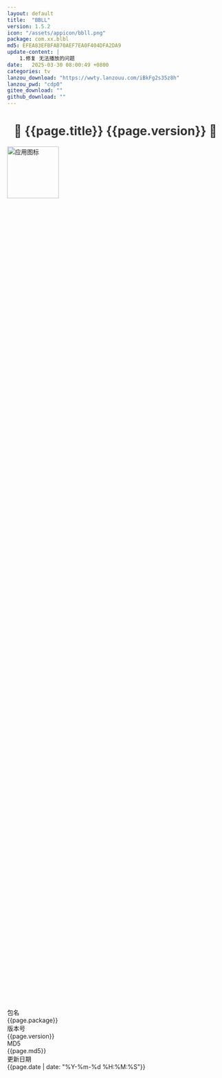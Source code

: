 ```yaml
---
layout: default
title:  "BBLL"
version: 1.5.2
icon: "/assets/appicon/bbll.png"
package: com.xx.blbl
md5: EFEA83EFBFAB70AEF7EA0F404DFA2DA9
update-content: |
    1.修复 无法播放的问题
date:   2025-03-30 08:00:49 +0800
categories: tv
lanzou_download: "https://wwty.lanzouu.com/iBkFg2s35z8h"
lanzou_pwd: "cdp0"
gitee_download: ""
github_download: ""
---
```

 <style>
    h1 {
      color: #333;
      text-align: center;
    }

    h2 {
      color: #555;
    }

    h3 {
      color: #777;
    }

    p {
      line-height: 1.6;
    }
  </style>
<h1>🌟 {{page.title}}&nbsp;{{page.version}} 🌟</h1>
<div class="info-section">
    <!-- 图标信息 -->
    <div class="info-row">
        <img src="{{page.icon}}" alt="应用图标" width="120" height="120">
        <div style="display: flex; flex-direction: column; justify-content: center; height: 100%;">
            <!-- 包名信息 -->
            <div class="info-row-label">
                <div class="info-label">包名</div>
                <div>{{page.package}}</div>
            </div>
            <!-- 版本号信息 -->
            <div class="info-row-label">
                <div class="info-label">版本号</div>
                <div>{{page.version}}</div>
            </div>
            <!-- MD5 信息 -->
            <div class="info-row-label">
                <div class="info-label">MD5</div>
                <div>{{page.md5}}</div>
            </div>
            <!-- 更新日期信息 -->
            <div class="info-row-label">
                <div class="info-label">更新日期</div>
                <div>{{page.date | date: "%Y-%m-%d %H:%M:%S"}}</div>
            </div>
        </div>
    </div>
</div>
<div class="info-section">
    <h2>重要声明</h2>
    <p>本页面提供的软件均来自互联网，仅用于学习和研究目的，与本人无关。</p>
    <p>请在使用前仔细阅读相关软件的许可协议，并确保遵守相关法律法规。</p>
    <p>如果您是软件开发者或版权所有者，认为本页面内容侵犯了您的权益，请及时联系我进行删除处理。</p>
</div>
<div class="info-section">
    <h2>更新内容</h2>
      {% assign contents = page.update-content | newline_to_br | split: "<br />" %}
    {% for content in contents %}
        {% if content != "" %}
            <p>{{ content }}</p>
        {% endif %}
    {% endfor %}
</div>
<div class="info-section">
    <h2>下载地址</h2>
    <div class="info-row-posts">
          {% if page.lanzou_download != "" %}
          <div style="display: inline-flex; flex-direction: column; align-items: center; vertical-align: middle;">
        <a href="{{page.lanzou_download}}" class="download-button" style="margin-top: 34px;">
        <div style="width: 34px; height: 34px; overflow: hidden;">
        <img src="https://pc.woozooo.com/img/logo3.gif" alt="lanzou" style="width: 200%; height: 150%;object-fit: cover; object-position: 9%;padding-top:8px"/></div>&nbsp;&nbsp;蓝奏下载
        </a>
           <div style="font-size: 16px; color: #666; margin-top: 6px; cursor: pointer; padding: 4px 8px; border-radius: 4px; transition: background-color 0.2s;" 
             onmouseover="this.style.backgroundColor='#f0f0f0'" 
             onmouseout="this.style.backgroundColor='transparent'" 
             onclick="copyPassword('{{page.lanzou_pwd}}')">密码：<span style="color: #007bff; font-weight: bold;">{{page.lanzou_pwd}}</span></div></div>
        &nbsp;
        {% endif %}
        {% if page.gitee_download != "" %}
        <a href="{{page.gitee_download}}" class="download-button">
            {{site.gitee-svg}}&nbsp;&nbsp;Gitee下载
        </a>
        &nbsp;
        {% endif %}
        {% if page.github_download != "" %}
        <a href="{{page.github_download}}" class="download-button">
            {{site.github-svg}}&nbsp;&nbsp;GitHub下载
        </a>
        {% endif %}
    </div>
</div>
<script>
function copyPassword(password) {
    const tempInput = document.createElement('input');
    tempInput.value = password;
    document.body.appendChild(tempInput);
    tempInput.select();
    document.execCommand('copy');
    document.body.removeChild(tempInput);
    alert('密码已复制');
}
</script>